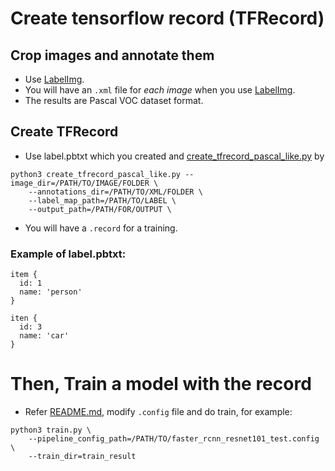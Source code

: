 # Create tensorflow record (TFRecord)

## Crop images and annotate them
* Use [LabelImg](https://github.com/tzutalin/labelImg).
* You will have an ```.xml``` file for *each image* when you use [LabelImg](https://github.com/tzutalin/labelImg).
* The results are Pascal VOC dataset format.

## Create TFRecord
* Use label.pbtxt which you created and [create_tfrecord_pascal_like.py](https://github.com/waggle-sensor/plugin_manager/blob/master/plugins/image_detector/training/create_tfrecord_pascal_like.py) by
```
python3 create_tfrecord_pascal_like.py --image_dir=/PATH/TO/IMAGE/FOLDER \
    --annotations_dir=/PATH/TO/XML/FOLDER \
    --label_map_path=/PATH/TO/LABEL \
    --output_path=/PATH/FOR/OUTPUT \
```
* You will have a ```.record``` for a training.

### Example of label.pbtxt:
```
item {
  id: 1
  name: 'person'
}

iten {
  id: 3
  name: 'car'
}
```

# Then, Train a model with the record
* Refer [README.md](https://github.com/waggle-sensor/plugin_manager/blob/master/plugins/image_detector/training/README.md), modify ```.config``` file and do train, for example:
```
python3 train.py \
    --pipeline_config_path=/PATH/TO/faster_rcnn_resnet101_test.config \
    --train_dir=train_result
```
